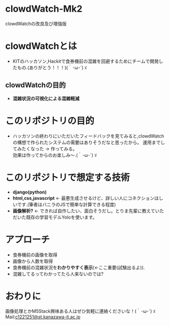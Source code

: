 # clowdWatch-Mk2
clowdWatchの改良及び増強版


# clowdWatchとは

- KITのハッカソン,Hackitで食券機前の混雑を回避するためにチームで開発したもの.(ありがとう！！！)(｀･ω･´)ゞ
## clowdWatchの目的

- **混雑状況の可視化による混雑軽減**

# このリポジトリの目的

- ハッカソンの終わりにいただいたフィードバックを見てみると,clowdWatchの構想で作られたシステムの需要はありそうだなと思ったから。
運用までしてみたくなった -> 作ってみる。<br>
効果は作ってからのお楽しみ～.(｀･ω･´)ゞ

# このリポジトリで想定する技術
- **django(python)**
- **html,css,javascript** <- 最悪生成させるけど、詳しい人にコネクションほしいです.(筆者はバニラのJSで簡単な計算できる程度)
- **画像解析?** <- できれば自作したい、面白そうだし。とりま先輩に教えていただいた既存の学習モデルYoloを使います。



# アプローチ
- 食券機前の画像を取得
- 画像から人数を取得
- 食券機前の混雑状況を**わかりやすく表示**(<-ここ重要(試験出るよ)).
- 混雑してるってわかってたら人来ないのでは?


# おわりに

画像処理とかM5Stack興味ある人はぜひ気軽に連絡くださいな！(｀･ω･´)ゞ
Mail:c1221251@st.kanazawa-it.ac.jp
